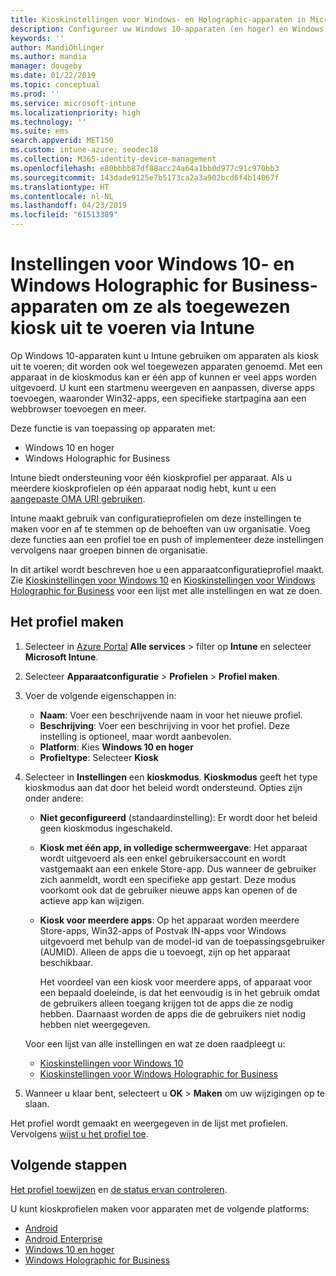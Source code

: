 ```yaml
---
title: Kioskinstellingen voor Windows- en Holographic-apparaten in Microsoft Intune - Azure | Microsoft Docs
description: Configureer uw Windows 10-apparaten (en hoger) en Windows Holographic for Business-apparaten als kiosken voor één app en voor meerdere apps, pas het menu Start aan, voeg apps toe, geef de taakbalk weer, en configureer een webbrowser in Microsoft Intune.
keywords: ''
author: MandiOhlinger
ms.author: mandia
manager: dougeby
ms.date: 01/22/2019
ms.topic: conceptual
ms.prod: ''
ms.service: microsoft-intune
ms.localizationpriority: high
ms.technology: ''
ms.suite: ems
search.appverid: MET150
ms.custom: intune-azure; seodec18
ms.collection: M365-identity-device-management
ms.openlocfilehash: e80bbbb87df88acc24a64a1bb0d977c91c970bb3
ms.sourcegitcommit: 143dade9125e7b5173ca2a3a902bcd6f4b14067f
ms.translationtype: HT
ms.contentlocale: nl-NL
ms.lasthandoff: 04/23/2019
ms.locfileid: "61513389"
---
```

# <a name="windows-10-and-windows-holographic-for-business-device-settings-to-run-as-a-dedicated-kiosk-using-intune"></a>Instellingen voor Windows 10- en Windows Holographic for Business-apparaten om ze als toegewezen kiosk uit te voeren via Intune

Op Windows 10-apparaten kunt u Intune gebruiken om apparaten als kiosk uit te voeren; dit worden ook wel toegewezen apparaten genoemd. Met een apparaat in de kioskmodus kan er één app of kunnen er veel apps worden uitgevoerd. U kunt een startmenu weergeven en aanpassen, diverse apps toevoegen, waaronder Win32-apps, een specifieke startpagina aan een webbrowser toevoegen en meer. 

Deze functie is van toepassing op apparaten met:

- Windows 10 en hoger
- Windows Holographic for Business

Intune biedt ondersteuning voor één kioskprofiel per apparaat. Als u meerdere kioskprofielen op één apparaat nodig hebt, kunt u een [aangepaste OMA URI gebruiken](custom-settings-windows-10.md).

Intune maakt gebruik van configuratieprofielen om deze instellingen te maken voor en af te stemmen op de behoeften van uw organisatie. Voeg deze functies aan een profiel toe en push of implementeer deze instellingen vervolgens naar groepen binnen de organisatie.

In dit artikel wordt beschreven hoe u een apparaatconfiguratieprofiel maakt. Zie [Kioskinstellingen voor Windows 10](kiosk-settings-windows.md) en [Kioskinstellingen voor Windows Holographic for Business](kiosk-settings-holographic.md) voor een lijst met alle instellingen en wat ze doen.

## <a name="create-the-profile"></a>Het profiel maken

1. Selecteer in [Azure Portal](https://portal.azure.com) **Alle services** > filter op **Intune** en selecteer **Microsoft Intune**.
2. Selecteer **Apparaatconfiguratie** > **Profielen** > **Profiel maken**.
3. Voer de volgende eigenschappen in:

   - **Naam**: Voer een beschrijvende naam in voor het nieuwe profiel.
   - **Beschrijving**: Voer een beschrijving in voor het profiel. Deze instelling is optioneel, maar wordt aanbevolen.
   - **Platform**: Kies **Windows 10 en hoger**
   - **Profieltype**: Selecteer **Kiosk**

4. Selecteer in **Instellingen** een **kioskmodus**. **Kioskmodus** geeft het type kioskmodus aan dat door het beleid wordt ondersteund. Opties zijn onder andere:

    - **Niet geconfigureerd** (standaardinstelling): Er wordt door het beleid geen kioskmodus ingeschakeld.
    - **Kiosk met één app, in volledige schermweergave**: Het apparaat wordt uitgevoerd als een enkel gebruikersaccount en wordt vastgemaakt aan een enkele Store-app. Dus wanneer de gebruiker zich aanmeldt, wordt een specifieke app gestart. Deze modus voorkomt ook dat de gebruiker nieuwe apps kan openen of de actieve app kan wijzigen.
    - **Kiosk voor meerdere apps**: Op het apparaat worden meerdere Store-apps, Win32-apps of Postvak IN-apps voor Windows uitgevoerd met behulp van de model-id van de toepassingsgebruiker (AUMID). Alleen de apps die u toevoegt, zijn op het apparaat beschikbaar.

        Het voordeel van een kiosk voor meerdere apps, of apparaat voor een bepaald doeleinde, is dat het eenvoudig is in het gebruik omdat de gebruikers alleen toegang krijgen tot de apps die ze nodig hebben. Daarnaast worden de apps die de gebruikers niet nodig hebben niet weergegeven.

    Voor een lijst van alle instellingen en wat ze doen raadpleegt u:
      - [Kioskinstellingen voor Windows 10](kiosk-settings-windows.md)
      - [Kioskinstellingen voor Windows Holographic for Business](kiosk-settings-holographic.md)

5. Wanneer u klaar bent, selecteert u **OK** > **Maken** om uw wijzigingen op te slaan. 

Het profiel wordt gemaakt en weergegeven in de lijst met profielen. Vervolgens [wijst u het profiel toe](device-profile-assign.md).

## <a name="next-steps"></a>Volgende stappen

[Het profiel toewijzen](device-profile-assign.md) en [de status ervan controleren](device-profile-monitor.md).

U kunt kioskprofielen maken voor apparaten met de volgende platforms:
- [Android](device-restrictions-android.md#kiosk)
- [Android Enterprise](device-restrictions-android-for-work.md#dedicated-device-settings)
- [Windows 10 en hoger](kiosk-settings-windows.md)
- [Windows Holographic for Business](kiosk-settings-holographic.md)
